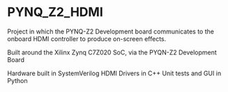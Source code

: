 # PYNQ_Z2_HDMI

Project in which the PYNQ-Z2 Development board communicates to the onboard HDMI controller to produce on-screen effects.

Built around the Xilinx Zynq C7Z020 SoC, via the PYQN-Z2 Development Board

Hardware built in SystemVerilog
HDMI Drivers in C++
Unit tests and GUI in Python
